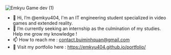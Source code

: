 ![Emkyu  Game dev  (1)](https://user-images.githubusercontent.com/55577930/236646211-f41e029c-4af4-45e6-80e5-68a270ca663b.png)


- 👋 Hi, I’m @emkyu404, I'm an IT engineering student specialized in video games and extended reality.
- 🌱 I’m currently seeking an internship as the culmination of my studies. Help me grow my knowledge !
- 📫 How to reach me : contact.buiminhquan@gmail.com
- 💼 Visit my portfolio here : https://emkyu404.github.io/portfolio/
<!---
emkyu40![Uploading Emkyu. Game dev. (1).png…]()
4/emkyu404 is a ✨ special ✨ repository because its `README.md` (this file) appears on your GitHub profile.
You can click the Preview link to take a look at your changes.
--->
